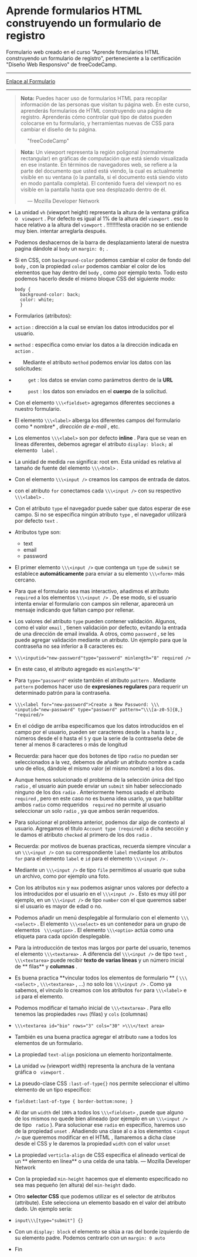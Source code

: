 # Aprende formularios HTML construyendo un formulario de registro

Formulario web creado en el curso "Aprende formularios HTML construyendo un
formulario de registro", perteneciente a la certificación "Diseño Web
Responsivo" de freeCodeCamp.

- - -

[Enlace al Formulario](https://registration-form-bde.netlify.app/)

- - -
> **Nota:** Puedes hacer uso de formularios HTML para recopilar información de
> las personas que visitan tu página web. En este curso, aprenderás formularios
> de HTML construyendo una página de registro. Aprenderás cómo controlar qué tipo
> de datos pueden colocarse en tu formulario, y herramientas nuevas de CSS para
> cambiar el diseño de tu página.
> 
>   "freeCodeCamp"

> **Nota:** Un viewport representa la región poligonal (normalmente rectangular)
> en gráficas de computación que está siendo visualizada en ese instante. En
> términos de navegadores web, se refiere a la parte del documento que usted está
> viendo, la cual es actualmente visible en su ventana (o la pantalla, si el
> documento está siendo visto en modo pantalla completa). El contenido fuera del
> viewport no es visible en la pantalla hasta que sea desplazado dentro de él.
> 
>   — Mozilla Developer Network

- La unidad `vh` (viewport height) representa la altura de la ventana gráfica o `
  viewport` . Por defecto es igual al 1% de la altura del `viewport` . eso lo
  hace relativo a la altura del `viewport` . \!!!!!!!!!esta oración no se
  entiende muy bien. intentar arreglarla después.
- Podemos deshacernos de la barra de desplazamiento lateral de nuestra pagina
  dándole al `body`  un `margin: 0;` .
- Si en CSS, con `background-color`  podemos cambiar el color de fondo del `body`
  , con la propiedad `color`  podemos cambiar el color de los elementos que hay
  dentro del `body` , como por ejemplo texto. Todo esto podemos hacerlo desde el
  mismo bloque CSS del siguiente modo:

  ```
  body {   
    background-color: back;   
    color: white;   
    }
  ```
- Formularios (atributos):
- `action` : dirección a la cual se envían los datos introducidos por el usuario.
- `method` : especifica como enviar los datos a la dirección indicada en `action`
  .
-    Mediante el atributo `method` podemos enviar los datos con las solicitudes:
-     `get` :  los datos se envían como parámetros dentro de la **URL**
-     `post` : los datos son enviados en el **cuerpo** de la solicitud.
- Con el elemento `\\\<fieldset>` agregamos diferentes secciones a nuestro
  formulario.
- El elemento `\\\<label>`  alberga los diferentes campos del formulario como *
  nombre* , *dirección de e-mail* , etc.
- Los elementos `\\\<label>` son por defecto **inline** . Para que se vean en
  lineas diferentes, debemos agregar el atributo `display: block;` al elemento `
  label` .
- La unidad de medida `rem` significa: root em. Esta unidad es relativa al
  tamaño de fuente del elemento `\\\<html>` .
- Con el elemento `\\\<input />` creamos los campos de entrada de datos.
- con el atributo `for` conectamos cada `\\\<input />` con su respectivo `
  \\\<label>` .
- Con el atributo `type` el navegador puede saber que datos esperar de ese
  campo. Si no se especifica ningún atributo `type` , el navegador utilizará por
  defecto `text` .
- Atributos type son:
  - text
  - email
  - password

- El primer elemento `\\\<input />` que contenga un `type`  de `submit` se
  establece **automáticamente** para enviar a su elemento `\\\<form>` más
  cercano.
- Para que el formulario sea mas interactivo, añadimos el atributo `required` a
  los elementos `\\\<input />` . De ese modo, si el usuario intenta enviar el
  formulario con campos sin rellenar, aparecerá un mensaje indicando que faltan
  campo por rellenar.
- Los valores del atributo `type` pueden contener validación. Algunos, como el
  valor `email` , tienen validación por defecto, evitando la entrada de una
  dirección de email invalida. A otros, como `password` , se les puede agregar
  validación mediante un atributo. Un ejemplo para que la contraseña no sea
  inferior a 8 caracteres es:
- `\\\<inputid="new-password"type="password" minlength="8" required />`
- En este caso, el atributo agregado es `minlength="8"`
- Para `type="password"` existe también el atributo `pattern` . Mediante `pattern`
  podemos hacer uso de **expresiones regulares** para requerir un determinado
  patrón para la contraseña.
- `\\\<label for="new-password">Create a New Password:
  \\\<inputid="new-password" type="password" pattern="\\\[a-z0-5]{8,}
  "required/>`
- En el código de arriba especificamos que los datos introducidos en el campo
  por el usuario, pueden ser caracteres desde la `a` hasta la `z` , números
  desde el `0` hasta el `5` y que la serie de la contraseña debe de tener al
  menos 8 caracteres o más de longitud
- Recuerda: para hacer que dos botones de tipo `radio` no puedan ser
  seleccionados a la vez, debemos de añadir un atributo nombre a cada uno de
  ellos, dándole el mismo valor (el mismo nombre) a los dos.
- Aunque hemos solucionado el problema de la selección única del tipo `radio` ,
  el usuario aún puede enviar un `submit` sin haber seleccionado ninguno de los
  dos `radio` . Anteriormente hemos usado el atributo `required` , pero en este
  caso no es buena idea usarlo, ya que  habilitar ambos `radio` como requeridos `
  required` no permite al usuario seleccionar un solo `radio` , ya que ambos
  serán requeridos.
- Para solucionar el problema anterior, podemos dar algo de contexto al
  usuario. Agregamos el titulo `Account type (required)` a dicha sección y le
  damos el atributo `checked` al primero de los dos `radio` .
- Recuerda: por motivos de buenas practicas, recuerda siempre vincular a un 
  `\\\<input />` con su correspondiente `label` mediante los atributos `for`
  para el elemento `label`  e `id` para el elemento `\\\<input />` .
- Mediante un `\\\<input />` de tipo `file` permitimos al usuario que suba un
  archivo, como por ejemplo una foto.
- Con los atributos `min`  y `max` podemos asignar unos valores por defecto a
  los introducidos por el usuario en el `\\\<input />` . Esto es muy útil por
  ejemplo, en un `\\\<input />` de tipo `number` con el que queremos saber si el
  usuario es mayor de edad o no.
- Podemos añadir un menú desplegable al formulario con el elemento `\\\<select>`
  . El elemento `\\\<select>` es un contenedor para un grupo de elementos `
  \\\<option>` . El elemento `\\\<optio>` actúa como una etiqueta para cada
  opción desplegable.
- Para la introducción de textos mas largos por parte del usuario, tenemos el
  elemento `\\\<textarea>` . A diferencia del `\\\<input />` de tipo `text` , `
  \\\<textarea>` puede recibir **texto de varias líneas** y un número inicial de
  \** filas** y **columnas** .
- Es buena practica \**vincular todos los elementos de formulario ** (
  `\\\<select>` , `\\\<textarea>` , …) no solo los `\\\<input />` . Como ya
  sabemos, el vinculo lo creamos con los atributos `for` para `\\\<label>` e `id`
  para el elemento.
- Podemos modificar el tamaño inicial de `\\\<textarea>` . Para ello tenemos las
  propiedades `rows` (filas) y `cols` (columnas)
- `\\\<textarea id="bio" rows="3" cols="30" >\\\</text area>`
- También es una buena practica agregar el atributo `name` a todos los elementos
  de un formulario.
- La propiedad `text-align` posiciona un elemento horizontalmente.
- La unidad `vw` (viewport width) representa la anchura de la ventana gráfica o  `
  viewport` .
- La pseudo-clase CSS `:last-of-type{}` nos permite seleccionar el ultimo
  elemento de un tipo especifico:
- `fieldset:last-of-type { border-bottom:none; }`
- Al dar un `width` del `100%` a todos los `\\\<fieldset>` , puede que alguno de
  los mismos no quede bien alineado (por ejemplo en un `\\\<input />` de tipo `
  radio` ). Para solucionar ese `radio` en especifico, haremos uso de la
  propiedad `unset` . Añadiendo una clase al o a los elementos <`input />` que
  queremos modificar en el HTML , llamaremos a dicha clase desde el CSS y le
  daremos la propiedad `width` con el valor `unset`
- La propiedad `verticla-align` de CSS especifica el alineado vertical de un **
  elemento en línea**  o una celda de una tabla. — Mozilla Developer Network
- Con la propiedad `min-height` hacemos que el elemento especificado no sea mas
  pequeño (en altura) del `min-height` dado.
- Otro **selector CSS** que podemos utilizar es el selector de atributos
  (attribute). Este selecciona un elemento basado en el valor del atributo
  dado. Un ejemplo sería:
- `input\\\[type="submit"] {}`
- Con un `display: block` el elemento se sitúa a ras del borde izquierdo de su
  elemento padre. Podemos centrarlo con un `margin: 0 auto`
- Fin
